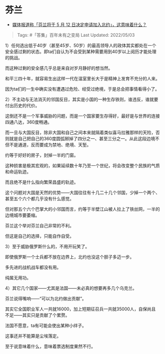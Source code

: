 # 芬兰

- [媒体报道称「芬兰将于 5 月 12 日决定申请加入北约」，这意味着什么？](https://www.zhihu.com/question/531067110/answer/2468000008)

>Tags: #「答集」百年未有之变局 
>Last Updated: 2022/05/03

1）任何选出低于40岁（甚至45岁、50岁）的最高领导人的政体其实都处在一个安全感过剩的状态。即ta们自认为不会受到某种需要用到40岁以上阅历才能处理的挑战。

而这种过剩的安全感几乎总是来自对岁月静好的想当然。

和平三四十年，就容易生出这样一代在温室里长大于是精神上发育不充分的人来。

因为ta们的一生中确实没有遭遇过危险、经受过绝境，于是总会把事情看得小了。

2）不主动与无法消灭的邻国反目，其实是小国的一种生存铁则，谁违反，谁就要付出历史的代价。

这倒还不是一个军事威胁的问题，而是一个国家要生存得好，最好是与世界的连接四通八达，360度畅通。

而一旦与大国反目，除非大国和自己之间本来就隔着类似喜马拉雅那样的天险，否则就是自己把自己的360度圆弧掰掉了四分之一、甚至三分之一。从此这段边境不但不是通道，反而要成为禁地、绝境、天堑。

约等于好好的房子，封掉一半的门窗。

这种损害是极其宏观的，如果延续数十年乃至一个世纪，将会改变整个民族的气质和命运轨迹。

而且绝不是什么指向繁荣昌盛的轨迹。

这个问题对大国是天然的优势——大国往往有十几二十几个邻国，少掉一个两个、甚至五个六个都几乎没有什么感觉。

但对那五个六个巴掌大的小邻国而言，约等于半壁江山被人拉上了铁丝网，一半的边境城市要萎缩。

芬兰这个举对芬兰自己非常的不利。

但这是自己的选择，只能自作自受。

3）至于威胁俄罗斯什么的，不用开玩笑了。

即使俄罗斯一个士兵都不放在边界上，北约也没这个胆子多迈一步。

多先进的战机战车都没有用。

纯属无用功。

4）其它几个国家——尤其是法国——未必真的想要再多几个乌克兰。

芬兰说得嘴响——“可以为北约做出贡献”。

其实它全国职业军人一共就16000，加上短期征召兵一共就35000人，自保尚且不足——其实只是贡献了个累赘。

法国不愿意，ta有可能会使出某种小绊子。

这事还并不能算是尘埃落定。

  

  

至于说意味着什么，意味着票选制度果然不行。